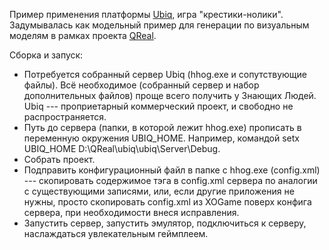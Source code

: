 Пример применения платформы [Ubiq](http://ubiqmobile.com/), игра "крестики-нолики". Задумывалась как модельный пример для генерации по визуальным моделям в рамках проекта [QReal](https://github.com/qreal/qreal).

Сборка и запуск:
* Потребуется собранный сервер Ubiq (hhog.exe и сопутствующие файлы). Всё необходимое (собранный сервер и набор дополнительных файлов) проще всего получить у Знающих Людей. Ubiq --- проприетарный коммерческий проект, и свободно не распространяется.
* Путь до сервера (папки, в которой лежит hhog.exe) прописать в переменную окружения UBIQ_HOME. Например, командой setx UBIQ_HOME D:\QReal\ubiq\ubiq\Server\Debug.
* Собрать проект.
* Подправить конфигурационный файл в папке с hhog.exe (config.xml) --- скопировать содержимое тэга <Application> в config.xml сервера по аналогии с существующими записями, или, если другие приложения не нужны, просто скопировать config.xml из XOGame поверх конфига сервера, при необходимости внеся исправления.
* Запустить сервер, запустить эмулятор, подключиться к серверу, наслаждаться увлекательным геймплеем.
